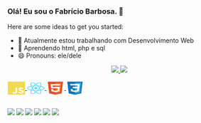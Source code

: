 ### Olá! Eu sou o Fabrício Barbosa. 👋

Here are some ideas to get you started:

- 🔭 Atualmente estou trabalhando com Desenvolvimento Web
- 🌱 Aprendendo html, php e sql
- 😄 Pronouns: ele/dele

<div align="center">
  <a href="https://github.com/seufabricio">
  <img height="180em" src="https://github-readme-stats.vercel.app/api?username=seufabricio&show_icons=true&theme=minima&include_all_commits=true&count_private=true"/>
  <img height="180em" src="https://github-readme-stats.vercel.app/api/top-langs/?username=seufabricio&layout=compact&langs_count=7&theme=minima"/>
</div>
  
<div style="display: inline_block"><br>
  <img align="center" alt="Rafa-Js" height="30" width="40" src="https://raw.githubusercontent.com/devicons/devicon/master/icons/javascript/javascript-plain.svg">
  <img align="center" alt="Rafa-React" height="30" width="40" src="https://raw.githubusercontent.com/devicons/devicon/master/icons/react/react-original.svg">
  <img align="center" alt="Rafa-HTML" height="30" width="40" src="https://raw.githubusercontent.com/devicons/devicon/master/icons/html5/html5-original.svg">
  <img align="center" alt="Rafa-CSS" height="30" width="40" src="https://raw.githubusercontent.com/devicons/devicon/master/icons/css3/css3-original.svg">
</div>  

  ##
  
  <div>
    <a href="https://www.youtube.com/channel/UCgsDfkBOszxRDJlYQkAoEbQ" target="_blank"><img src="https://img.shields.io/badge/YouTube-FF0000?style=for-the-badge&logo=youtube&logoColor=white" target="_blank"></a>
  <a href="https://instagram.com/seu_fabricio" target="_blank"><img src="https://img.shields.io/badge/-Instagram-%23E4405F?style=for-the-badge&logo=instagram&logoColor=white" target="_blank"></a>
 	<a href="https://www.twitch.tv/seu_fabricio" target="_blank"><img src="https://img.shields.io/badge/Twitch-9146FF?style=for-the-badge&logo=twitch&logoColor=white" target="_blank"></a>
 <a href="https://discord.gg/Az4kaZuZ" target="_blank"><img src="https://img.shields.io/badge/Discord-7289DA?style=for-the-badge&logo=discord&logoColor=white" target="_blank"></a> 
  <a href = "mailto:contato.fabrbarbosa@gmail.com"><img src="https://img.shields.io/badge/-Gmail-%23333?style=for-the-badge&logo=gmail&logoColor=white" target="_blank"></a>
  <a href="https://www.linkedin.com/in/https://www.linkedin.com/in/fabr%C3%ADcio-barbosa-b04769243" target="_blank"><img src="https://img.shields.io/badge/-LinkedIn-%230077B5?style=for-the-badge&logo=linkedin&logoColor=white" target="_blank"></a>
  </div>
